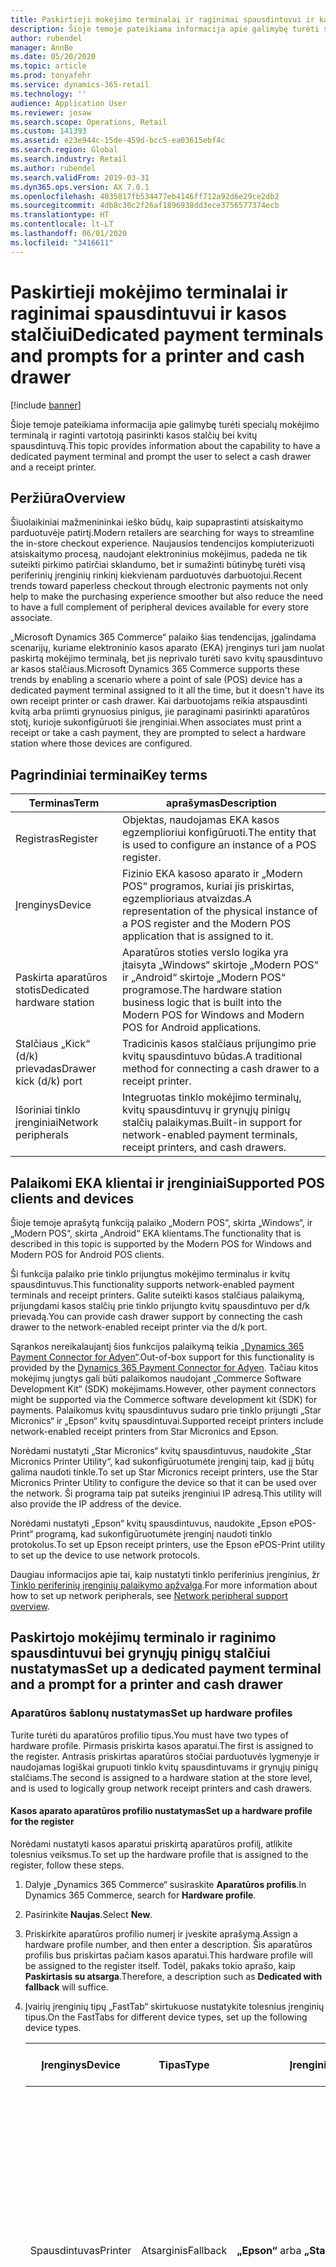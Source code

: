 ```yaml
---
title: Paskirtieji mokėjimo terminalai ir raginimai spausdintuvui ir kasos stalčiui
description: Šioje temoje pateikiama informacija apie galimybę turėti specialų mokėjimo terminalą ir raginti vartotoją pasirinkti kasos stalčių bei kvitų spausdintuvą.
author: rubendel
manager: AnnBe
ms.date: 05/20/2020
ms.topic: article
ms.prod: tonyafehr
ms.service: dynamics-365-retail
ms.technology: ''
audience: Application User
ms.reviewer: josaw
ms.search.scope: Operations, Retail
ms.custom: 141393
ms.assetid: e23e944c-15de-459d-bcc5-ea03615ebf4c
ms.search.region: Global
ms.search.industry: Retail
ms.author: rubendel
ms.search.validFrom: 2019-03-31
ms.dyn365.ops.version: AX 7.0.1
ms.openlocfilehash: 4035817fb534477eb4146ff712a92d6e29ce2db2
ms.sourcegitcommit: 4db8c30c2f26af1896938dd3ece3756577374ecb
ms.translationtype: HT
ms.contentlocale: lt-LT
ms.lasthandoff: 06/01/2020
ms.locfileid: "3416611"
---
```

# <a name="dedicated-payment-terminals-and-prompts-for-a-printer-and-cash-drawer"></a><span data-ttu-id="3e5c0-103">Paskirtieji mokėjimo terminalai ir raginimai spausdintuvui ir kasos stalčiui</span><span class="sxs-lookup"><span data-stu-id="3e5c0-103">Dedicated payment terminals and prompts for a printer and cash drawer</span></span>

[!include [banner](includes/banner.md)]

<span data-ttu-id="3e5c0-104">Šioje temoje pateikiama informacija apie galimybę turėti specialų mokėjimo terminalą ir raginti vartotoją pasirinkti kasos stalčių bei kvitų spausdintuvą.</span><span class="sxs-lookup"><span data-stu-id="3e5c0-104">This topic provides information about the capability to have a dedicated payment terminal and prompt the user to select a cash drawer and a receipt printer.</span></span>

## <a name="overview"></a><span data-ttu-id="3e5c0-105">Peržiūra</span><span class="sxs-lookup"><span data-stu-id="3e5c0-105">Overview</span></span>

<span data-ttu-id="3e5c0-106">Šiuolaikiniai mažmenininkai ieško būdų, kaip supaprastinti atsiskaitymo parduotuvėje patirtį.</span><span class="sxs-lookup"><span data-stu-id="3e5c0-106">Modern retailers are searching for ways to streamline the in-store checkout experience.</span></span> <span data-ttu-id="3e5c0-107">Naujausios tendencijos kompiuterizuoti atsiskaitymo procesą, naudojant elektroninius mokėjimus, padeda ne tik suteikti pirkimo patirčiai sklandumo, bet ir sumažinti būtinybę turėti visą periferinių įrenginių rinkinį kiekvienam parduotuvės darbuotojui.</span><span class="sxs-lookup"><span data-stu-id="3e5c0-107">Recent trends toward paperless checkout through electronic payments not only help to make the purchasing experience smoother but also reduce the need to have a full complement of peripheral devices available for every store associate.</span></span>

<span data-ttu-id="3e5c0-108">„Microsoft Dynamics 365 Commerce“ palaiko šias tendencijas, įgalindama scenarijų, kuriame elektroninio kasos aparato (EKA) įrenginys turi jam nuolat paskirtą mokėjimo terminalą, bet jis neprivalo turėti savo kvitų spausdintuvo ar kasos stalčiaus.</span><span class="sxs-lookup"><span data-stu-id="3e5c0-108">Microsoft Dynamics 365 Commerce supports these trends by enabling a scenario where a point of sale (POS) device has a dedicated payment terminal assigned to it all the time, but it doesn't have its own receipt printer or cash drawer.</span></span> <span data-ttu-id="3e5c0-109">Kai darbuotojams reikia atspausdinti kvitą arba priimti grynuosius pinigus, jie paraginami pasirinkti aparatūros stotį, kurioje sukonfigūruoti šie įrenginiai.</span><span class="sxs-lookup"><span data-stu-id="3e5c0-109">When associates must print a receipt or take a cash payment, they are prompted to select a hardware station where those devices are configured.</span></span>

## <a name="key-terms"></a><span data-ttu-id="3e5c0-110">Pagrindiniai terminai</span><span class="sxs-lookup"><span data-stu-id="3e5c0-110">Key terms</span></span>

| <span data-ttu-id="3e5c0-111">Terminas</span><span class="sxs-lookup"><span data-stu-id="3e5c0-111">Term</span></span> | <span data-ttu-id="3e5c0-112">aprašymas</span><span class="sxs-lookup"><span data-stu-id="3e5c0-112">Description</span></span> |
|---|---|
| <span data-ttu-id="3e5c0-113">Registras</span><span class="sxs-lookup"><span data-stu-id="3e5c0-113">Register</span></span> | <span data-ttu-id="3e5c0-114">Objektas, naudojamas EKA kasos egzemplioriui konfigūruoti.</span><span class="sxs-lookup"><span data-stu-id="3e5c0-114">The entity that is used to configure an instance of a POS register.</span></span> |
| <span data-ttu-id="3e5c0-115">Įrenginys</span><span class="sxs-lookup"><span data-stu-id="3e5c0-115">Device</span></span> | <span data-ttu-id="3e5c0-116">Fizinio EKA kasoso aparato ir „Modern POS“ programos, kuriai jis priskirtas, egzemplioriaus atvaizdas.</span><span class="sxs-lookup"><span data-stu-id="3e5c0-116">A representation of the physical instance of a POS register and the Modern POS application that is assigned to it.</span></span> |
| <span data-ttu-id="3e5c0-117">Paskirta aparatūros stotis</span><span class="sxs-lookup"><span data-stu-id="3e5c0-117">Dedicated hardware station</span></span> | <span data-ttu-id="3e5c0-118">Aparatūros stoties verslo logika yra įtaisyta „Windows“ skirtoje „Modern POS“ ir „Android“ skirtoje „Modern POS“ programose.</span><span class="sxs-lookup"><span data-stu-id="3e5c0-118">The hardware station business logic that is built into the Modern POS for Windows and Modern POS for Android applications.</span></span> |
| <span data-ttu-id="3e5c0-119">Stalčiaus „Kick“ (d/k) prievadas</span><span class="sxs-lookup"><span data-stu-id="3e5c0-119">Drawer kick (d/k) port</span></span> | <span data-ttu-id="3e5c0-120">Tradicinis kasos stalčiaus prijungimo prie kvitų spausdintuvo būdas.</span><span class="sxs-lookup"><span data-stu-id="3e5c0-120">A traditional method for connecting a cash drawer to a receipt printer.</span></span> |
| <span data-ttu-id="3e5c0-121">Išoriniai tinklo įrenginiai</span><span class="sxs-lookup"><span data-stu-id="3e5c0-121">Network peripherals</span></span> | <span data-ttu-id="3e5c0-122">Integruotas tinklo mokėjimo terminalų, kvitų spausdintuvų ir grynųjų pinigų stalčių palaikymas.</span><span class="sxs-lookup"><span data-stu-id="3e5c0-122">Built-in support for network-enabled payment terminals, receipt printers, and cash drawers.</span></span> |

## <a name="supported-pos-clients-and-devices"></a><span data-ttu-id="3e5c0-123">Palaikomi EKA klientai ir įrenginiai</span><span class="sxs-lookup"><span data-stu-id="3e5c0-123">Supported POS clients and devices</span></span>

<span data-ttu-id="3e5c0-124">Šioje temoje aprašytą funkciją palaiko „Modern POS“, skirta „Windows“, ir „Modern POS“, skirta „Android“ EKA klientams.</span><span class="sxs-lookup"><span data-stu-id="3e5c0-124">The functionality that is described in this topic is supported by the Modern POS for Windows and Modern POS for Android POS clients.</span></span>

<span data-ttu-id="3e5c0-125">Ši funkcija palaiko prie tinklo prijungtus mokėjimo terminalus ir kvitų spausdintuvus.</span><span class="sxs-lookup"><span data-stu-id="3e5c0-125">This functionality supports network-enabled payment terminals and receipt printers.</span></span> <span data-ttu-id="3e5c0-126">Galite suteikti kasos stalčiaus palaikymą, prijungdami kasos stalčių prie tinklo prijungto kvitų spausdintuvo per d/k prievadą.</span><span class="sxs-lookup"><span data-stu-id="3e5c0-126">You can provide cash drawer support by connecting the cash drawer to the network-enabled receipt printer via the d/k port.</span></span>

<span data-ttu-id="3e5c0-127">Sąrankos nereikalaujantį šios funkcijos palaikymą teikia [„Dynamics 365 Payment Connector for Adyen“](https://docs.microsoft.com/dynamics365/commerce/dev-itpro/adyen-connector?tabs=8-1-3).</span><span class="sxs-lookup"><span data-stu-id="3e5c0-127">Out-of-box support for this functionality is provided by the [Dynamics 365 Payment Connector for Adyen](https://docs.microsoft.com/dynamics365/commerce/dev-itpro/adyen-connector?tabs=8-1-3).</span></span> <span data-ttu-id="3e5c0-128">Tačiau kitos mokėjimų jungtys gali būti palaikomos naudojant „Commerce Software Development Kit“ (SDK) mokėjimams.</span><span class="sxs-lookup"><span data-stu-id="3e5c0-128">However, other payment connectors might be supported via the Commerce software development kit (SDK) for payments.</span></span> <span data-ttu-id="3e5c0-129">Palaikomus kvitų spausdintuvus sudaro prie tinklo prijungti „Star Micronics“ ir „Epson“ kvitų spausdintuvai.</span><span class="sxs-lookup"><span data-stu-id="3e5c0-129">Supported receipt printers include network-enabled receipt printers from Star Micronics and Epson.</span></span>

<span data-ttu-id="3e5c0-130">Norėdami nustatyti „Star Micronics“ kvitų spausdintuvus, naudokite „Star Micronics Printer Utility“, kad sukonfigūruotumėte įrenginį taip, kad jį būtų galima naudoti tinkle.</span><span class="sxs-lookup"><span data-stu-id="3e5c0-130">To set up Star Micronics receipt printers, use the Star Micronics Printer Utility to configure the device so that it can be used over the network.</span></span> <span data-ttu-id="3e5c0-131">Ši programa taip pat suteiks įrenginiui IP adresą.</span><span class="sxs-lookup"><span data-stu-id="3e5c0-131">This utility will also provide the IP address of the device.</span></span>

<span data-ttu-id="3e5c0-132">Norėdami nustatyti „Epson“ kvitų spausdintuvus, naudokite „Epson ePOS-Print“ programą, kad sukonfigūruotumėte įrenginį naudoti tinklo protokolus.</span><span class="sxs-lookup"><span data-stu-id="3e5c0-132">To set up Epson receipt printers, use the Epson ePOS-Print utility to set up the device to use network protocols.</span></span>

<span data-ttu-id="3e5c0-133">Daugiau informacijos apie tai, kaip nustatyti tinklo periferinius įrenginius, žr [Tinklo periferinių įrenginių palaikymo apžvalga](https://go.microsoft.com/fwlink/?linkid=2129965).</span><span class="sxs-lookup"><span data-stu-id="3e5c0-133">For more information about how to set up network peripherals, see [Network peripheral support overview](https://go.microsoft.com/fwlink/?linkid=2129965).</span></span>

## <a name="set-up-a-dedicated-payment-terminal-and-a-prompt-for-a-printer-and-cash-drawer"></a><span data-ttu-id="3e5c0-134">Paskirtojo mokėjimų terminalo ir raginimo spausdintuvui bei grynųjų pinigų stalčiui nustatymas</span><span class="sxs-lookup"><span data-stu-id="3e5c0-134">Set up a dedicated payment terminal and a prompt for a printer and cash drawer</span></span>

### <a name="set-up-hardware-profiles"></a><span data-ttu-id="3e5c0-135">Aparatūros šablonų nustatymas</span><span class="sxs-lookup"><span data-stu-id="3e5c0-135">Set up hardware profiles</span></span>

<span data-ttu-id="3e5c0-136">Turite turėti du aparatūros profilio tipus.</span><span class="sxs-lookup"><span data-stu-id="3e5c0-136">You must have two types of hardware profile.</span></span> <span data-ttu-id="3e5c0-137">Pirmasis priskirta kasos aparatui.</span><span class="sxs-lookup"><span data-stu-id="3e5c0-137">The first is assigned to the register.</span></span> <span data-ttu-id="3e5c0-138">Antrasis priskirtas aparatūros stočiai parduotuvės lygmenyje ir naudojamas logiškai grupuoti tinklo kvitų spausdintuvams ir grynųjų pinigų stalčiams.</span><span class="sxs-lookup"><span data-stu-id="3e5c0-138">The second is assigned to a hardware station at the store level, and is used to logically group network receipt printers and cash drawers.</span></span>

#### <a name="set-up-a-hardware-profile-for-the-register"></a><span data-ttu-id="3e5c0-139">Kasos aparato aparatūros profilio nustatymas</span><span class="sxs-lookup"><span data-stu-id="3e5c0-139">Set up a hardware profile for the register</span></span>

<span data-ttu-id="3e5c0-140">Norėdami nustatyti kasos aparatui priskirtą aparatūros profilį, atlikite tolesnius veiksmus.</span><span class="sxs-lookup"><span data-stu-id="3e5c0-140">To set up the hardware profile that is assigned to the register, follow these steps.</span></span>

1. <span data-ttu-id="3e5c0-141">Dalyje „Dynamics 365 Commerce“ susiraskite **Aparatūros profilis**.</span><span class="sxs-lookup"><span data-stu-id="3e5c0-141">In Dynamics 365 Commerce, search for **Hardware profile**.</span></span>
2. <span data-ttu-id="3e5c0-142">Pasirinkite **Naujas**.</span><span class="sxs-lookup"><span data-stu-id="3e5c0-142">Select **New**.</span></span>
3. <span data-ttu-id="3e5c0-143">Priskirkite aparatūros profilio numerį ir įveskite aprašymą.</span><span class="sxs-lookup"><span data-stu-id="3e5c0-143">Assign a hardware profile number, and then enter a description.</span></span> <span data-ttu-id="3e5c0-144">Šis aparatūros profilis bus priskirtas pačiam kasos aparatui.</span><span class="sxs-lookup"><span data-stu-id="3e5c0-144">This hardware profile will be assigned to the register itself.</span></span> <span data-ttu-id="3e5c0-145">Todėl, pakaks tokio aprašo, kaip **Paskirtasis su atsarga**.</span><span class="sxs-lookup"><span data-stu-id="3e5c0-145">Therefore, a description such as **Dedicated with fallback** will suffice.</span></span>
4. <span data-ttu-id="3e5c0-146">Įvairių įrenginių tipų „FastTab“ skirtukuose nustatykite tolesnius įrenginių tipus.</span><span class="sxs-lookup"><span data-stu-id="3e5c0-146">On the FastTabs for different device types, set up the following device types.</span></span>

    | <span data-ttu-id="3e5c0-147">Įrenginys</span><span class="sxs-lookup"><span data-stu-id="3e5c0-147">Device</span></span> | <span data-ttu-id="3e5c0-148">Tipas</span><span class="sxs-lookup"><span data-stu-id="3e5c0-148">Type</span></span> | <span data-ttu-id="3e5c0-149">Įrenginio pavadinimas</span><span class="sxs-lookup"><span data-stu-id="3e5c0-149">Device name</span></span> | <span data-ttu-id="3e5c0-150">Papildoma informacija</span><span class="sxs-lookup"><span data-stu-id="3e5c0-150">Additional details</span></span> |
    |---|---|---|---|
    | <span data-ttu-id="3e5c0-151">Spausdintuvas</span><span class="sxs-lookup"><span data-stu-id="3e5c0-151">Printer</span></span> | <span data-ttu-id="3e5c0-152">Atsarginis</span><span class="sxs-lookup"><span data-stu-id="3e5c0-152">Fallback</span></span> | <span data-ttu-id="3e5c0-153">**„Epson“** arba **„Star“**</span><span class="sxs-lookup"><span data-stu-id="3e5c0-153">**Epson** or **Star**</span></span> | <span data-ttu-id="3e5c0-154">Skiriamos didžiosios ir mažosios įrenginio pavadinimo raidės.</span><span class="sxs-lookup"><span data-stu-id="3e5c0-154">The device name is case-sensitive.</span></span> <span data-ttu-id="3e5c0-155">**Kvitų profilio ID** turi būti toks pat, kaip **Kvitų profilio ID**, kuris yra susietas su tinklo spausdintuvu, kuris yra susietas su aparatūros profiliu, priskirtu aparatūros stočiai kanalo lygmeniu.</span><span class="sxs-lookup"><span data-stu-id="3e5c0-155">The **Receipt profile ID** should be the same as the **Receipt profile ID** that is mapped to the network printer that is set up in the hardware profile that is assigned to the hardware station at the channel level.</span></span> |
    | <span data-ttu-id="3e5c0-156">Kasos stalčius</span><span class="sxs-lookup"><span data-stu-id="3e5c0-156">Cash drawer</span></span> | <span data-ttu-id="3e5c0-157">Atsarginis</span><span class="sxs-lookup"><span data-stu-id="3e5c0-157">Fallback</span></span> | <span data-ttu-id="3e5c0-158">**„Epson“** arba **„Star“**</span><span class="sxs-lookup"><span data-stu-id="3e5c0-158">**Epson** or **Star**</span></span> | <span data-ttu-id="3e5c0-159">Skiriamos didžiosios ir mažosios įrenginio pavadinimo raidės.</span><span class="sxs-lookup"><span data-stu-id="3e5c0-159">The device name is case-sensitive.</span></span> <span data-ttu-id="3e5c0-160">Nustatykite parinktį **Naudoti bendrą pamainą** į **Taip**.</span><span class="sxs-lookup"><span data-stu-id="3e5c0-160">Set the **Use shared shift** option to **Yes**.</span></span> |
    | <span data-ttu-id="3e5c0-161">EFT paslauga</span><span class="sxs-lookup"><span data-stu-id="3e5c0-161">EFT service</span></span> | <span data-ttu-id="3e5c0-162">„Adyen“</span><span class="sxs-lookup"><span data-stu-id="3e5c0-162">Adyen</span></span> | <span data-ttu-id="3e5c0-163">Netaikoma</span><span class="sxs-lookup"><span data-stu-id="3e5c0-163">Not applicable</span></span> | <span data-ttu-id="3e5c0-164">Informacijos apie tai, kaip nustatyti naują „Adyen“ jungtį, žr. [„Dynamics 365 Payment Connector for Adyen“](https://docs.microsoft.com/dynamics365/commerce/dev-itpro/adyen-connector?tabs=8-1-3).</span><span class="sxs-lookup"><span data-stu-id="3e5c0-164">For information about how to set up the out-of-box Adyen connector, see [Dynamics 365 Payment Connector for Adyen](https://docs.microsoft.com/dynamics365/commerce/dev-itpro/adyen-connector?tabs=8-1-3).</span></span> <span data-ttu-id="3e5c0-165">Kitos mokėjimų jungtys gali būti palaikomos naudojant [„Commerce Software Development Kit“ (SDK) mokėjimams](https://docs.microsoft.com/dynamics365/commerce/dev-itpro/end-to-end-payment-extension).</span><span class="sxs-lookup"><span data-stu-id="3e5c0-165">Other payment connectors can be supported via the [Commerce software development kit (SDK) for payments](https://docs.microsoft.com/dynamics365/commerce/dev-itpro/end-to-end-payment-extension).</span></span> |
    | <span data-ttu-id="3e5c0-166">PIN rinkiklis</span><span class="sxs-lookup"><span data-stu-id="3e5c0-166">PIN pad</span></span> | <span data-ttu-id="3e5c0-167">Tinklas</span><span class="sxs-lookup"><span data-stu-id="3e5c0-167">Network</span></span> | <span data-ttu-id="3e5c0-168">**MicrosoftAdyenDeviceV001**</span><span class="sxs-lookup"><span data-stu-id="3e5c0-168">**MicrosoftAdyenDeviceV001**</span></span> | <span data-ttu-id="3e5c0-169">Nėra.</span><span class="sxs-lookup"><span data-stu-id="3e5c0-169">None.</span></span> |

5. <span data-ttu-id="3e5c0-170">Programoje „Dynamics 365 Commerce“ susiraskite **Kasos aparatai**.</span><span class="sxs-lookup"><span data-stu-id="3e5c0-170">In Dynamics 365 Commerce, search for **Registers**.</span></span>
6. <span data-ttu-id="3e5c0-171">Pasirinkite kasos aparatą pasirinkdami kasos aparato numerį ir pasirinkite **Redaguoti**.</span><span class="sxs-lookup"><span data-stu-id="3e5c0-171">Select a register by selecting the register number, and then select **Edit**.</span></span>
7. <span data-ttu-id="3e5c0-172">Priskirkite ką tik sukurtą aparatūros profilį kasos aparate, kuris turėtų naudoti paskirtąjį mokėjimo terminalą.</span><span class="sxs-lookup"><span data-stu-id="3e5c0-172">Assign the hardware profile that you just created to the register that should use a dedicated payment terminal.</span></span> <span data-ttu-id="3e5c0-173">Įrenginys, susietas su šiuo kasos aparatu, turi naudoti programą „Modern POS“, skirtą Windows, arba „Modern POS“, skirtą „Android“.</span><span class="sxs-lookup"><span data-stu-id="3e5c0-173">The device that is mapped to this register must use either the Modern POS for Windows application or the Modern POS for Android application.</span></span>
8. <span data-ttu-id="3e5c0-174">Pasirinkite **Įrašyti**.</span><span class="sxs-lookup"><span data-stu-id="3e5c0-174">Select **Save**.</span></span>
9. <span data-ttu-id="3e5c0-175">Veiksmų srities skirtuke **Kasos aparatai** pasirinkite **Konfigūruoti IP adresus**.</span><span class="sxs-lookup"><span data-stu-id="3e5c0-175">On the Action Pane, on the **Registers** tab, select **Configure IP addresses**.</span></span>
10. <span data-ttu-id="3e5c0-176">„FastTab“ skirtuke **PIN rinkiklis** įveskite mokėjimo terminalo IP adresą.</span><span class="sxs-lookup"><span data-stu-id="3e5c0-176">On the **PIN pad** FastTab, enter the IP address of the payment terminal.</span></span> <span data-ttu-id="3e5c0-177">Daugiau informacijos apie tai, kaip gauti mokėjimo terminalo IP adresą naudojant „Adyen“ jungtį, žr [„Dynamics 365 Payment Connector for Adyen“](https://docs.microsoft.com/dynamics365/commerce/dev-itpro/adyen-connector?tabs=8-1-3).</span><span class="sxs-lookup"><span data-stu-id="3e5c0-177">For information about how to get the IP address of the payment terminal by using the Adyen connector, see [Dynamics 365 Payment Connector for Adyen](https://docs.microsoft.com/dynamics365/commerce/dev-itpro/adyen-connector?tabs=8-1-3).</span></span>
11. <span data-ttu-id="3e5c0-178">Pasirinkite **Įrašyti**.</span><span class="sxs-lookup"><span data-stu-id="3e5c0-178">Select **Save**.</span></span>

#### <a name="set-up-a-hardware-profile-for-the-receipt-printer-and-cash-drawer"></a><span data-ttu-id="3e5c0-179">Aparatūros profilio nustatymas kvitų spausdintuvui ir grynųjų pinigų stalčiui</span><span class="sxs-lookup"><span data-stu-id="3e5c0-179">Set up a hardware profile for the receipt printer and cash drawer</span></span>

<span data-ttu-id="3e5c0-180">Norėdami nustatyti aparatūros profilį, naudojamą tinklo kvitų spausdintuvui ir grynųjų pinigų stalčiui sugrupuoti, atlikite tolesnius veiksmus.</span><span class="sxs-lookup"><span data-stu-id="3e5c0-180">To set up the hardware profile that is used to group the network receipt printer and cash drawer, follow these steps.</span></span>

1. <span data-ttu-id="3e5c0-181">Dalyje „Dynamics 365 Commerce“ susiraskite **Aparatūros profilis**.</span><span class="sxs-lookup"><span data-stu-id="3e5c0-181">In Dynamics 365 Commerce, search for **Hardware profile**.</span></span>
2. <span data-ttu-id="3e5c0-182">Pasirinkite **Naujas**.</span><span class="sxs-lookup"><span data-stu-id="3e5c0-182">Select **New**.</span></span>
3. <span data-ttu-id="3e5c0-183">Priskirkite aparatūros profilio numerį ir įveskite aprašymą.</span><span class="sxs-lookup"><span data-stu-id="3e5c0-183">Assign a hardware profile number, and then enter a description.</span></span> <span data-ttu-id="3e5c0-184">Šis aparatūros profilis bus naudojamas kvitų spausdintuvui ir grynųjų pinigų stalčiui sugrupuoti.</span><span class="sxs-lookup"><span data-stu-id="3e5c0-184">This hardware profile will be used to group the receipt printer and cash drawer.</span></span> <span data-ttu-id="3e5c0-185">Todėl pakaks tokio aprašymo, kaip **Tinklo spausdintuvas ir grynųjų pinigų stalčius**.</span><span class="sxs-lookup"><span data-stu-id="3e5c0-185">Therefore, a description such as **Network printer and cash drawer** will suffice.</span></span>
4. <span data-ttu-id="3e5c0-186">Įvairių įrenginių tipų „FastTab“ skirtukuose nustatykite tolesnius įrenginių tipus.</span><span class="sxs-lookup"><span data-stu-id="3e5c0-186">On the FastTabs for different device types, set up the following device types.</span></span>

    | <span data-ttu-id="3e5c0-187">Įrenginys</span><span class="sxs-lookup"><span data-stu-id="3e5c0-187">Device</span></span> | <span data-ttu-id="3e5c0-188">Tipas</span><span class="sxs-lookup"><span data-stu-id="3e5c0-188">Type</span></span> | <span data-ttu-id="3e5c0-189">aprašymas</span><span class="sxs-lookup"><span data-stu-id="3e5c0-189">Description</span></span> | <span data-ttu-id="3e5c0-190">Papildoma informacija</span><span class="sxs-lookup"><span data-stu-id="3e5c0-190">Additional details</span></span> |
    |---|---|---|---|
    | <span data-ttu-id="3e5c0-191">Spausdintuvas</span><span class="sxs-lookup"><span data-stu-id="3e5c0-191">Printer</span></span> | <span data-ttu-id="3e5c0-192">Tinklas</span><span class="sxs-lookup"><span data-stu-id="3e5c0-192">Network</span></span> | <span data-ttu-id="3e5c0-193">**„Epson“** arba **„Star“**</span><span class="sxs-lookup"><span data-stu-id="3e5c0-193">**Epson** or **Star**</span></span> | <span data-ttu-id="3e5c0-194">Skiriamos didžiosios ir mažosios įrenginio pavadinimo raidės.</span><span class="sxs-lookup"><span data-stu-id="3e5c0-194">The device name is case-sensitive.</span></span> <span data-ttu-id="3e5c0-195">**Kvitų profilio ID** turi būti toks pat, kaip **Kvitų profilio ID**, kuris yra susietas su spausdintuvu, kuris yra susietas su aparatūros profiliu, priskirtu kasos aparatui.</span><span class="sxs-lookup"><span data-stu-id="3e5c0-195">The **Receipt profile ID** should be the same as the **Receipt profile ID** that is mapped to the printer that is set up in the hardware profile that is assigned to the register.</span></span> |
    | <span data-ttu-id="3e5c0-196">Kasos stalčius</span><span class="sxs-lookup"><span data-stu-id="3e5c0-196">Cash drawer</span></span> | <span data-ttu-id="3e5c0-197">Atsarginis</span><span class="sxs-lookup"><span data-stu-id="3e5c0-197">Fallback</span></span> | <span data-ttu-id="3e5c0-198">**„Epson“** arba **„Star“**</span><span class="sxs-lookup"><span data-stu-id="3e5c0-198">**Epson** or **Star**</span></span> | <span data-ttu-id="3e5c0-199">Skiriamos didžiosios ir mažosios įrenginio pavadinimo raidės.</span><span class="sxs-lookup"><span data-stu-id="3e5c0-199">The device name is case-sensitive.</span></span> <span data-ttu-id="3e5c0-200">Nustatykite parinktį **Naudoti bendrą pamainą** į **Taip**.</span><span class="sxs-lookup"><span data-stu-id="3e5c0-200">set the **Use shared shift** option to **Yes**.</span></span> |

5. <span data-ttu-id="3e5c0-201">Pasirinkite **Įrašyti**.</span><span class="sxs-lookup"><span data-stu-id="3e5c0-201">Select **Save**.</span></span>

### <a name="set-up-hardware-stations"></a><span data-ttu-id="3e5c0-202">Aparatūros stočių nustatymas</span><span class="sxs-lookup"><span data-stu-id="3e5c0-202">Set up hardware stations</span></span>

<span data-ttu-id="3e5c0-203">Turite turėti dvi aparatūros stotis.</span><span class="sxs-lookup"><span data-stu-id="3e5c0-203">You must have two hardware stations.</span></span> <span data-ttu-id="3e5c0-204">Pirmoji bus susieta su kasos aparatu.</span><span class="sxs-lookup"><span data-stu-id="3e5c0-204">The first will be mapped to the register.</span></span> <span data-ttu-id="3e5c0-205">Antroji bus pasirinkta kaip reikalinga, kai reikia atspausdinti kvitą arba atidaryti grynųjų pinigų stalčių.</span><span class="sxs-lookup"><span data-stu-id="3e5c0-205">The second will be selected as it's required, whenever a receipt must be printed or a cash drawer must be opened.</span></span>

#### <a name="register-a-hardware-station"></a><span data-ttu-id="3e5c0-206">Kasos aparato aparatūros stotis</span><span class="sxs-lookup"><span data-stu-id="3e5c0-206">Register a hardware station</span></span>

1. <span data-ttu-id="3e5c0-207">Programoje „Dynamics 365 Commerce“ susiraskite **Visos parduotuvės**.</span><span class="sxs-lookup"><span data-stu-id="3e5c0-207">In Dynamics 365 Commerce, search for **All stores**.</span></span>
2. <span data-ttu-id="3e5c0-208">Pasirinkite parduotuvę pasirinkdami jos **Mažmeninės prekybos kanalo ID** reikšmes ir pasirinkdami **Redaguoti**.</span><span class="sxs-lookup"><span data-stu-id="3e5c0-208">Select a store by selecting its **Retail Channel Id** values, and then select **Edit**.</span></span>
3. <span data-ttu-id="3e5c0-209">„FastTab“ skirtuke **Aparatūros stotys** pasirinkite **Įtraukti**.</span><span class="sxs-lookup"><span data-stu-id="3e5c0-209">On the **Hardware stations** FastTab, select **Add**.</span></span>
4. <span data-ttu-id="3e5c0-210">Nustatykite **Aparatūros stoties tipo** lauką į **Paskirtasis**.</span><span class="sxs-lookup"><span data-stu-id="3e5c0-210">Set the **Hardware station type** field to **Dedicated**.</span></span>
5. <span data-ttu-id="3e5c0-211">Įveskite aprašymą, bet nenustatykite jokių kitų šios aparatūros stoties verčių.</span><span class="sxs-lookup"><span data-stu-id="3e5c0-211">Enter a description, but don't set any other values for this hardware station.</span></span> <span data-ttu-id="3e5c0-212">Ši aparatūros stotis bus naudojama kasos aparatui visą laiką.</span><span class="sxs-lookup"><span data-stu-id="3e5c0-212">This hardware station will be used for the register at all times.</span></span> 

#### <a name="set-up-a-hardware-station-for-the-receipt-printer-and-cash-drawer"></a><span data-ttu-id="3e5c0-213">Aparatūros stoties nustatymas kvitų spausdintuvui ir grynųjų pinigų stalčiui</span><span class="sxs-lookup"><span data-stu-id="3e5c0-213">Set up a hardware station for the receipt printer and cash drawer</span></span>

1. <span data-ttu-id="3e5c0-214">Programoje „Dynamics 365 Commerce“ susiraskite **Visos parduotuvės**.</span><span class="sxs-lookup"><span data-stu-id="3e5c0-214">In Dynamics 365 Commerce, search for **All stores**.</span></span>
2. <span data-ttu-id="3e5c0-215">Pasirinkite parduotuvę pasirinkdami jos **Mažmeninės prekybos kanalo ID** reikšmes ir pasirinkdami **Redaguoti**.</span><span class="sxs-lookup"><span data-stu-id="3e5c0-215">Select a store by selecting its **Retail Channel Id** values, and then select **Edit**.</span></span>
3. <span data-ttu-id="3e5c0-216">„FastTab“ skirtuke **Aparatūros stotys** pasirinkite **Įtraukti**.</span><span class="sxs-lookup"><span data-stu-id="3e5c0-216">On the **Hardware stations** FastTab, select **Add**.</span></span>
4. <span data-ttu-id="3e5c0-217">Nustatykite **Aparatūros stoties tipo** lauką į **Paskirtasis**.</span><span class="sxs-lookup"><span data-stu-id="3e5c0-217">Set the **Hardware station type** field to **Dedicated**.</span></span>
5. <span data-ttu-id="3e5c0-218">Įvesti aprašymą.</span><span class="sxs-lookup"><span data-stu-id="3e5c0-218">Enter a description.</span></span> <span data-ttu-id="3e5c0-219">Ši aparatūros stotis bus naudojama kvitų spausdintuvui ir grynųjų pinigų stalčiui.</span><span class="sxs-lookup"><span data-stu-id="3e5c0-219">This hardware station will be used for the receipt printer and cash drawer.</span></span>
6. <span data-ttu-id="3e5c0-220">Lauke **Aparatūros profilis**pasirinkite aparatūros profilį, kurį anksčiau sukūrėte kvitų spausdintuvui ir grynųjų pinigų stalčiui.</span><span class="sxs-lookup"><span data-stu-id="3e5c0-220">In the **Hardware profile** field, select the hardware profile that you previously created for the receipt printer and cash drawer.</span></span>
7. <span data-ttu-id="3e5c0-221">Pasirinkite **Įrašyti**.</span><span class="sxs-lookup"><span data-stu-id="3e5c0-221">Select **Save**.</span></span>
8. <span data-ttu-id="3e5c0-222">Kol aparatūros stotis kvitų spausdintuvui ir grynųjų pinigų vis dar renkama, pasirinkite **Konfigūruoti IP adresus**.</span><span class="sxs-lookup"><span data-stu-id="3e5c0-222">While the hardware station for the receipt printer and cash drawer is still selected, select **Configure IP addresses**.</span></span>
9. <span data-ttu-id="3e5c0-223">Sužinokite spausdintuvo IP adresą ir įveskite jį kaip IP adresą, skirtą kvitų spausdintuvui ir grynųjų pinigų stalčiui.</span><span class="sxs-lookup"><span data-stu-id="3e5c0-223">Obtain the IP address for the printer, and enter it as the IP address for both the receipt printer and the cash drawer.</span></span>
10. <span data-ttu-id="3e5c0-224">Pasirinkite **Įrašyti**</span><span class="sxs-lookup"><span data-stu-id="3e5c0-224">Select **Save**</span></span>
11. <span data-ttu-id="3e5c0-225">Susiraskite **Paskirstymo grafikai**.</span><span class="sxs-lookup"><span data-stu-id="3e5c0-225">Search for **Distribution schedules**.</span></span>
12. <span data-ttu-id="3e5c0-226">Pasirinkite paskirstymo grafiką **1090**, tada pasirinkite **Vykdyti dabar**.</span><span class="sxs-lookup"><span data-stu-id="3e5c0-226">Select distribution schedule **1090**, and then select **Run now**.</span></span>
13. <span data-ttu-id="3e5c0-227">Pasirinkite paskirstymo grafiką **1070**, tada pasirinkite **Vykdyti dabar**.</span><span class="sxs-lookup"><span data-stu-id="3e5c0-227">Select distribution schedule **1070**, and then select **Run now**.</span></span>

### <a name="set-up-the-system-to-prompt-for-receipt-printer-and-cash-drawer-selection-as-its-required"></a><span data-ttu-id="3e5c0-228">Nustatymas, kad sistema ragintų pasirinkti kvitų spausdintuvą ir grynųjų pinigų stalčių, kai jo prireikia</span><span class="sxs-lookup"><span data-stu-id="3e5c0-228">Set up the system to prompt for receipt printer and cash drawer selection as it's required</span></span>

1. <span data-ttu-id="3e5c0-229">Palaikomame EKA kliente uždarykite dabartinę pamainą, jei pamaina atidaryta.</span><span class="sxs-lookup"><span data-stu-id="3e5c0-229">In a supported POS client, close the current shift, if a shift is open.</span></span>
2. <span data-ttu-id="3e5c0-230">Prisijunkite ir pasirinkite **Stalčiaus operacijos be stalčiaus**.</span><span class="sxs-lookup"><span data-stu-id="3e5c0-230">Sign in, and then select **Non-drawer drawer operations**.</span></span>
3. <span data-ttu-id="3e5c0-231">Naudokite operaciją **Valdyti aparatūros stotis**, kad aparatūros stočiai įjungti.</span><span class="sxs-lookup"><span data-stu-id="3e5c0-231">Use the **Manage hardware stations** operation to turn on a hardware station.</span></span>
4. <span data-ttu-id="3e5c0-232">Pasirinkite aparatūros stotį, kurią sukūrėte kasos aparatui, kad taptų aktyvi.</span><span class="sxs-lookup"><span data-stu-id="3e5c0-232">Select the hardware station that you created for the register to make it active.</span></span>
5. <span data-ttu-id="3e5c0-233">Atsijunkite nuo EKA, vėl prisijunkite ir atidarykite pamainą.</span><span class="sxs-lookup"><span data-stu-id="3e5c0-233">Sign out of the POS, sign back in, and open a shift.</span></span>

<span data-ttu-id="3e5c0-234">Mokėjimo terminalas, kuris priskirtas aparatūros profiliui, nuo šiol visada bus aktyvus, o jūs būsite raginami, jei prireiktų kvitų spausdintuvo arba kasos stalčiaus.</span><span class="sxs-lookup"><span data-stu-id="3e5c0-234">The payment terminal that is assigned to the hardware profile will now always be active, and you will be prompted if a receipt printer or cash drawer is required.</span></span>

<span data-ttu-id="3e5c0-235">Daugelis pardavėjų, kurie prašė šios funkcijos, siekia mažinti atliekų kiekį, siųsdami kvitus el. paštu ir ragindami atsiskaityti elektroniniu būdu.</span><span class="sxs-lookup"><span data-stu-id="3e5c0-235">Many merchants who requested this feature are interested in reducing waste by providing email receipts and encouraging electronic payments.</span></span> <span data-ttu-id="3e5c0-236">Priklausomai nuo EKA konfigūracijos, parduotuvių darbuotojai raginami pasirinkti kvitų spausdintuvą arba grynųjų pinigų stalčių tik tada, kai klientas nori gauti fizinį kvitą arba nori atsiskaityti grynaisiais pinigais.</span><span class="sxs-lookup"><span data-stu-id="3e5c0-236">Depending on the configuration of the POS, store associates are prompted to select a receipt printer or cash drawer only when a customer wants a physical receipt or wants to pay with cash.</span></span>

<span data-ttu-id="3e5c0-237">Parduotuvės darbuotojai raginami pasirinkti aparatūros stotį tik vieną kartą per operaciją, išskyrus atvejus, kai reikia atspausdinti kvitą ir atsikaitoma grynaisiais pinigais, bet anksčiau pasirinktame aparatūros profilyje neįtraukti abu įrenginiai.</span><span class="sxs-lookup"><span data-stu-id="3e5c0-237">Store associates are prompted to select a hardware station only one time per transaction, unless a receipt must be printed and cash is used for payment, but the hardware profile that was originally selected doesn't include both devices.</span></span> <span data-ttu-id="3e5c0-238">Tokiu atveju parduotuvės darbuotojas bus paragintas dar kartą, kad pasirinktų aparatūros stotį, kurią galima naudoti operacijai atlikti.</span><span class="sxs-lookup"><span data-stu-id="3e5c0-238">In that case, the store associate will be prompted again to select a hardware station that can be used to complete the transaction.</span></span>

## <a name="related-articles"></a><span data-ttu-id="3e5c0-239">Susiję straipsniai</span><span class="sxs-lookup"><span data-stu-id="3e5c0-239">Related articles</span></span>

- [<span data-ttu-id="3e5c0-240">Programos „POS Hybrid“ nustatymas sistemose „Android“ ir „iOS“</span><span class="sxs-lookup"><span data-stu-id="3e5c0-240">Set up POS hybrid app on Android and iOS</span></span>](https://docs.microsoft.com/dynamics365/commerce/dev-itpro/hybridApp)
- [<span data-ttu-id="3e5c0-241">„Dynamics 365“ mokėjimo jungtis, skirta sprendimui „Adyen“</span><span class="sxs-lookup"><span data-stu-id="3e5c0-241">Dynamics 365 Payment Connector for Adyen</span></span>](https://docs.microsoft.com/dynamics365/commerce/dev-itpro/adyen-connector?tabs=8-1-3)
- [<span data-ttu-id="3e5c0-242">Tinklo periferinių įrenginių palaikymo apžvalga</span><span class="sxs-lookup"><span data-stu-id="3e5c0-242">Network peripheral support overview</span></span>](https://go.microsoft.com/fwlink/?linkid=2129965)
